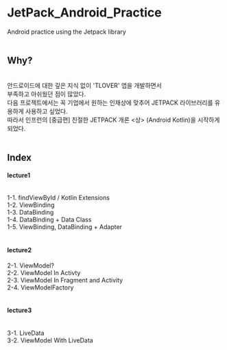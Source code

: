 # JetPack_Android_Practice
Android practice using the Jetpack library
<br>
<br>
<h2>Why?</h2>
<br>
안드로이드에 대한 깊은 지식 없이 'TLOVER' 앱을 개발하면서<br>
부족하고 아쉬웠던 점이 많았다.<br>
다음 프로젝트에서는 꼭 기업에서 원하는 인재상에 맞추어 JETPACK 라이브러리를 유용하게 사용하고 싶었다.<br>
따라서 인프런의 [중급편] 친절한 JETPACK 개론 <상> (Android Kotlin)을 시작하게 되었다.
<br>
<br>
<h2>Index</h2>
<h4>lecture1</h4>
<br>
1-1. findViewById / Kotlin Extensions
<br>
1-2. ViewBinding
<br>
1-3. DataBinding
<br>
1-4. DataBinding + Data Class
<br>
1-5. ViewBinding, DataBinding + Adapter
<br>
<br>
<h4>lecture2</h4>
2-1. ViewModel?
<br>
2-2. ViewModel In Activty
<br>
2-3. ViewModel In Fragment and Activity
<br>
2-4. ViewModelFactory
<br>
<br>
<h4>lecture3</h4>
<br>
3-1. LiveData
<br>
3-2. ViewModel With LiveData
